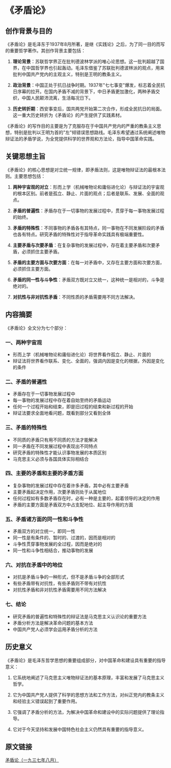# 《矛盾论》

## 创作背景与目的

《矛盾论》是毛泽东于1937年8月所著，是继《实践论》之后，为了同一目的而写的重要哲学著作。其创作背景主要包括：

1. **理论背景**：苏联哲学界正在批判德波林学派的唯心论思想。这一批判超越了国界，在中国哲学界也引起轰动。毛泽东借鉴了苏联批判德波林派的观点，用来批判中国共产党内的主观主义，特别是王明的教条主义。

2. **政治背景**：中国正处于抗日战争时期。1937年"七七事变"爆发，标志着全民抗日序幕的拉开。在国内矛盾不减的背景下，中日矛盾更加激化，两种矛盾交织，中国人民颠沛流离，生活每况日下。

3. **历史转折期**：西安事变后，国共两党开始第二次合作，形成全民抗日的局面。这一重大历史转折为《矛盾论》的产生提供了实践素材。

《矛盾论》的写作目的主要是为了克服存在于中国共产党内的严重的教条主义思想，特别是批判以王明为首的"左"倾错误思想路线。毛泽东希望通过系统阐述唯物辩证法的矛盾学说，为全党提供科学的世界观和方法论，指导中国革命实践。

## 关键思想主旨

《矛盾论》的核心思想是对立统一规律，即矛盾法则，这是唯物辩证法的最根本法则。主要思想包括：

1. **两种宇宙观的对立**：形而上学（机械唯物论和庸俗进化论）与辩证法的宇宙观的根本区别。前者是孤立、静止、片面的观点；后者是联系、发展、全面的观点。

2. **矛盾的普遍性**：矛盾存在于一切事物的发展过程中，贯穿于每一事物发展过程的始终。

3. **矛盾的特殊性**：不同事物的矛盾各有其特点，同一事物在不同发展阶段的矛盾也各有特点。研究矛盾的特殊性对于指导革命实践具有极端重要性。

4. **主要矛盾与次要矛盾**：在复杂事物的发展过程中，存在着主要矛盾和次要矛盾，必须抓住主要矛盾。

5. **矛盾的主要方面与次要方面**：在每一对矛盾中，又存在主要方面和次要方面，必须抓住主要方面。

6. **矛盾的同一性与斗争性**：矛盾双方既对立又统一，这种统一是相对的，斗争是绝对的。

7. **对抗性与非对抗性矛盾**：不同性质的矛盾需要用不同方法解决。

## 内容摘要

《矛盾论》全文分为七个部分：

### 一、两种宇宙观
- 形而上学（机械唯物论和庸俗进化论）将世界看作孤立、静止、片面的
- 辩证法将世界看作联系、变化、全面的，强调内因是变化的根据，外因是变化的条件

### 二、矛盾的普遍性
- 矛盾存在于一切事物发展过程中
- 每一事物的发展过程中存在着自始至终的矛盾运动
- 任何一个过程开始和结束，即是旧过程的结束和新过程的开始
- 辩证法要求全面地看问题，既看到部分又看到全体

### 三、矛盾的特殊性
- 不同质的矛盾只有用不同质的方法才能解决
- 同一矛盾在不同发展过程中表现出不同特点
- 研究矛盾的特殊性才能认识事物发展的本质区别
- 马克思主义必须与各国具体实际相结合

### 四、主要的矛盾和主要的矛盾方面
- 复杂事物的发展过程中存在着许多矛盾，其中必有主要矛盾
- 主要矛盾起决定作用，次要矛盾则处于从属地位
- 任何过程如有多数矛盾存在时，必有一种是主要的，起着领导的决定的作用
- 矛盾的主要方面是矛盾双方中占支配地位、起主导作用的方面

### 五、矛盾诸方面的同一性和斗争性
- 矛盾双方的对立统一，即同一性
- 同一性是有条件的、暂时的、过渡的，因而是相对的
- 斗争性贯穿事物发展的全过程，因而是绝对的
- 同一性和斗争性相结合，推动事物的发展

### 六、对抗在矛盾中的地位
- 对抗是矛盾斗争的一种形式，但不是矛盾斗争的全部形式
- 有些矛盾带有对抗性，有些矛盾则不带有对抗性
- 对抗性矛盾和非对抗性矛盾需要用不同方法解决

### 七、结论
- 研究矛盾的普遍性和特殊性的辩证法是马克思主义认识论的重要方法
- 矛盾分析方法是解决革命问题的基本方法
- 中国共产党人必须学会运用矛盾分析的方法

## 历史意义

《矛盾论》是毛泽东哲学思想的重要组成部分，对中国革命和建设具有重要的指导意义：

1. 它系统地阐述了马克思主义唯物辩证法的基本原理，丰富和发展了马克思主义哲学。

2. 它为中国共产党人提供了科学的思想方法和工作方法，对纠正党内的教条主义和经验主义错误起到了重要作用。

3. 它强调了矛盾分析的方法，为解决中国革命和建设中的实际问题提供了理论指导。

4. 它对于今天坚持和发展中国特色社会主义仍然具有重要的指导意义。

## 原文链接

[矛盾论（一九三七年八月）](https://www.marxists.org/chinese/maozedong/marxist.org-chinese-mao-193708.htm)
